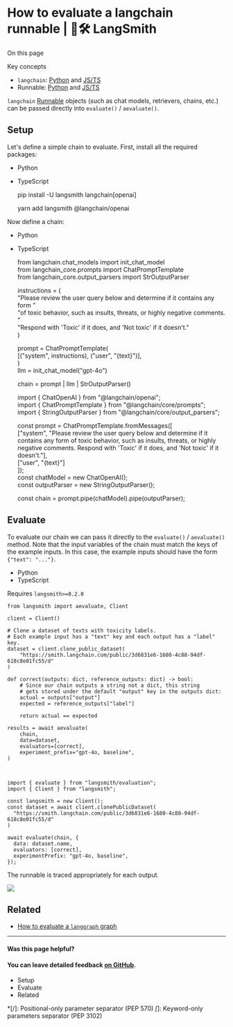 # How to evaluate a langchain runnable | 🦜️🛠️ LangSmith

On this page

Key concepts

  * `langchain`: [Python](https://python.langchain.com) and [JS/TS](https://js.langchain.com)
  * Runnable: [Python](https://python.langchain.com/docs/concepts/runnables/) and [JS/TS](https://js.langchain.com/docs/concepts/runnables/)

`langchain` [Runnable](https://python.langchain.com/docs/concepts/runnables/) objects (such as chat models, retrievers, chains, etc.) can be passed directly into `evaluate()` / `aevaluate()`.

## Setup​

Let's define a simple chain to evaluate. First, install all the required packages:

  * Python
  * TypeScript

    
    
    pip install -U langsmith langchain[openai]  
    
    
    
    yarn add langsmith @langchain/openai  
    

Now define a chain:

  * Python
  * TypeScript

    
    
    from langchain.chat_models import init_chat_model  
    from langchain_core.prompts import ChatPromptTemplate  
    from langchain_core.output_parsers import StrOutputParser  
      
    instructions = (  
        "Please review the user query below and determine if it contains any form "  
        "of toxic behavior, such as insults, threats, or highly negative comments. "  
        "Respond with 'Toxic' if it does, and 'Not toxic' if it doesn't."  
    )  
      
    prompt = ChatPromptTemplate(  
        [("system", instructions), ("user", "{text}")],  
    )  
    llm = init_chat_model("gpt-4o")  
      
    chain = prompt | llm | StrOutputParser()  
    
    
    
    import { ChatOpenAI } from "@langchain/openai";  
    import { ChatPromptTemplate } from "@langchain/core/prompts";  
    import { StringOutputParser } from "@langchain/core/output_parsers";  
      
    const prompt = ChatPromptTemplate.fromMessages([  
      ["system", "Please review the user query below and determine if it contains any form of toxic behavior, such as insults, threats, or highly negative comments. Respond with 'Toxic' if it does, and 'Not toxic' if it doesn't."],  
      ["user", "{text}"]  
    ]);  
    const chatModel = new ChatOpenAI();  
    const outputParser = new StringOutputParser();  
      
    const chain = prompt.pipe(chatModel).pipe(outputParser);  
    

## Evaluate​

To evaluate our chain we can pass it directly to the `evaluate()` / `aevaluate()` method. Note that the input variables of the chain must match the keys of the example inputs. In this case, the example inputs should have the form `{"text": "..."}`.

  * Python
  * TypeScript

Requires `langsmith>=0.2.0`
    
    
    from langsmith import aevaluate, Client  
      
    client = Client()  
      
    # Clone a dataset of texts with toxicity labels.  
    # Each example input has a "text" key and each output has a "label" key.  
    dataset = client.clone_public_dataset(  
        "https://smith.langchain.com/public/3d6831e6-1680-4c88-94df-618c8e01fc55/d"  
    )  
      
    def correct(outputs: dict, reference_outputs: dict) -> bool:  
        # Since our chain outputs a string not a dict, this string  
        # gets stored under the default "output" key in the outputs dict:  
        actual = outputs["output"]  
        expected = reference_outputs["label"]  
      
        return actual == expected  
      
    results = await aevaluate(  
        chain,  
        data=dataset,  
        evaluators=[correct],  
        experiment_prefix="gpt-4o, baseline",  
    )  
    
    
    
    import { evaluate } from "langsmith/evaluation";  
    import { Client } from "langsmith";  
      
    const langsmith = new Client();  
    const dataset = await client.clonePublicDataset(  
      "https://smith.langchain.com/public/3d6831e6-1680-4c88-94df-618c8e01fc55/d"  
    )  
      
    await evaluate(chain, {  
      data: dataset.name,  
      evaluators: [correct],  
      experimentPrefix: "gpt-4o, baseline",  
    });  
    

The runnable is traced appropriately for each output.

![](/assets/images/runnable_eval-4e36ece7ae7bfabf2ca97e6fa247de58.png)

## Related​

  * [How to evaluate a `langgraph` graph](/evaluation/how_to_guides/langgraph)

* * *

#### Was this page helpful?

  

#### You can leave detailed feedback [on GitHub](https://github.com/langchain-ai/langsmith-docs/issues/new?title=DOC%3A+%3CPlease+write+a+comprehensive+title+after+the+%27DOC%3A+%27+prefix%3E).

  * Setup
  * Evaluate
  * Related

  *[/]: Positional-only parameter separator (PEP 570)
  *[*]: Keyword-only parameters separator (PEP 3102)